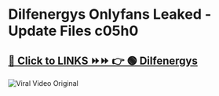 
 # Dilfenergys Onlyfans Leaked - Update Files c05h0

## <h2><a href="https://clipsfans.com/Dilfenergys&ref=git">🔗 Click to LINKS ⏩⏩ 👉 🟢 Dilfenergys </a></h2>

<a href="https://clipsfans.com/Dilfenergys&ref=git" rel="nofollow" data-target="animated-image.originalLink"><img src="https://i.ibb.co.com/xMMVF88/686577567.gif" alt="Viral Video Original" style="max-width: 100%; display: inline-block;" data-target="animated-image.originalImage"></a>


